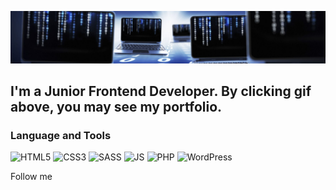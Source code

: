 [![Header](https://github.com/jasurrahmon1994/jasurrahmon1994/blob/main/assets/bg-main.jpg)](https://inspiring-engelbart-3a4611.netlify.app/)

## I'm a Junior Frontend Developer. By clicking gif above, you may see my portfolio.


### Language and Tools

![HTML5](https://img.shields.io/badge/-HTML5-090909?style=for-the-badge&logo=html5)
![CSS3](https://img.shields.io/badge/-CSS3-ebebeb?style=for-the-badge&logo=css3)
![SASS](https://img.shields.io/badge/-SASS-090909?style=for-the-badge&logo=sass)
![JS](https://img.shields.io/badge/-JavaScript-090909?style=for-the-badge&logo=javascript)
![PHP](https://img.shields.io/badge/-PHP-090909?style=for-the-badge&logo=php)
![WordPress](https://img.shields.io/badge/-WordPress-090909?style=for-the-badge&logo=wordpress)

Follow me


